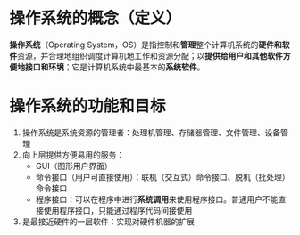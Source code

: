 
# 操作系统的概念（定义）

**操作系统**（Operating System，OS）是指控制和**管理**整个计算机系统的**硬件和软件**资源，并合理地组织调度计算机地工作和资源分配；以**提供给用户和其他软件方便地接口和环境**；它是计算机系统中最基本的**系统软件**。

# 操作系统的功能和目标

1. 操作系统是系统资源的管理者：处理机管理、存储器管理、文件管理、设备管理
2. 向上层提供方便易用的服务：
   + GUI（图形用户界面）
   + 命令接口（用户可直接使用）：联机（交互式）命令接口、脱机（批处理）命令接口
   + 程序接口：可以在程序中进行**系统调用**来使用程序接口。普通用户不能直接使用程序接口，只能通过程序代码间接使用
1. 是最接近硬件的一层软件：实现对硬件机器的扩展